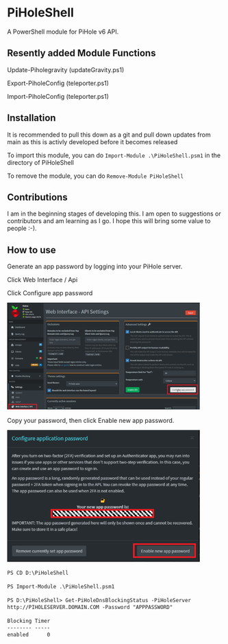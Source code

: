 # PiHoleShell
A PowerShell module for PiHole v6 API.

## Resently added Module Functions
Update-Piholegravity (updateGravity.ps1)

Export-PiholeConfig (teleporter.ps1)

Import-PiholeConfig (teleporter.ps1)

## Installation

It is recommended to pull this down as a git and pull down updates from main as this is activly developed before it becomes released

To import this module, you can do ```Import-Module .\PiHoleShell.psm1``` in the directory of PiHoleShell

To remove the module, you can do ```Remove-Module PiHoleShell```

## Contributions

I am in the beginning stages of developing this. I am open to suggestions or contributors and am learning as I go. I hope this will bring some value to people :-).

## How to use

Generate an app password by logging into your PiHole server. 

Click Web Interface / Api

Click Configure app password

<img src="docs\images\webinterfance_api.png" alt="drawing" width="450"/>

Copy your password, then click Enable new app password.

<img src="docs\images\configure_app_password.png" alt="drawing" width="450"/>

```
PS CD D:\PiHoleShell

PS Import-Module .\PiHoleShell.psm1

PS D:\PiHoleShell> Get-PiHoleDnsBlockingStatus -PiHoleServer http://PIHOLESERVER.DOMAIN.COM -Password "APPPASSWORD"

Blocking Timer
-------- -----
enabled      0
```
